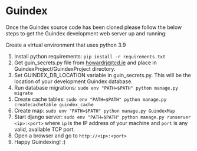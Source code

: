 # Guindex
Once the Guindex source code has been cloned please follow the below steps to
get the Guindex development web server up and running:

Create a virtual environment that uses python 3.9

1) Install python requirements: `pip install -r requirements.txt`
2) Get guin_secrets.py file from howardrj@tcd.ie and place in GuindexProject/GuindexProject directory.
3) Set GUINDEX_DB_LOCATION variable in guin_secrets.py.
   This will be the location of your development Guindex database.
4) Run database migrations: `sudo env "PATH=$PATH" python manage.py migrate`
5) Create cache tables: `sudo env "PATH=$PATH" python manage.py createcachetable guindex_cache`
6) Create map: `sudo env "PATH=$PATH" python manage.py GuindexMap`
7) Start django server: `sudo env "PATH=$PATH" python manage.py runserver <ip>:<port>` 
   where `ip` is the IP address of your machine and `port` is any valid, available TCP port.
8) Open a browser and go to `http://<ip>:<port>`
9) Happy Guindexing! :)
